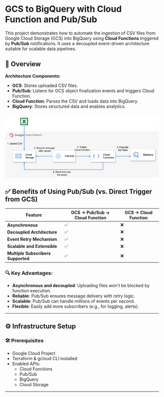 # GCS to BigQuery with Cloud Function and Pub/Sub

This project demonstrates how to automate the ingestion of CSV files from Google Cloud Storage (GCS) into BigQuery using **Cloud Functions** triggered by **Pub/Sub** notifications. It uses a decoupled event-driven architecture suitable for scalable data pipelines.

## 📌 Overview

**Architecture Components:**

- **GCS**: Stores uploaded CSV files.
- **Pub/Sub**: Listens for GCS object finalization events and triggers Cloud Function.
- **Cloud Function**: Parses the CSV and loads data into BigQuery.
- **BigQuery**: Stores structured data and enables analytics.

![Serverless Data Ingestion Architecture Use case](Serverless-Data-Ingestion.png)
---

## ✅ Benefits of Using Pub/Sub (vs. Direct Trigger from GCS)

| Feature                          | GCS → Pub/Sub → Cloud Function | GCS → Cloud Function |
|----------------------------------|---------------------------------|-----------------------|
| **Asynchronous**                 | ✅                              | ❌                    |
| **Decoupled Architecture**       | ✅                              | ❌                    |
| **Event Retry Mechanism**        | ✅                              | ❌                    |
| **Scalable and Extensible**      | ✅                              | ❌                    |
| **Multiple Subscribers Supported**| ✅                              | ❌                    |

### 🔍 Key Advantages:
- **Asynchronous and decoupled**: Uploading files won't be blocked by function execution.
- **Reliable**: Pub/Sub ensures message delivery with retry logic.
- **Scalable**: Pub/Sub can handle millions of events per second.
- **Flexible**: Easily add more subscribers (e.g., for logging, alerts).

---

## ⚙️ Infrastructure Setup

### 🛠️ Prerequisites
- Google Cloud Project
- Terraform & gcloud CLI installed
- Enabled APIs:
  - Cloud Functions
  - Pub/Sub
  - BigQuery
  - Cloud Storage

---
